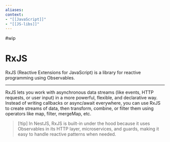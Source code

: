 ```yaml
---
aliases:
context:
- "[[JavaScript]]"
- "[[JS-libs]]"
---
```


#wip

# RxJS

RxJS (Reactive Extensions for JavaScript) is a library for reactive programming using Observables.

---
RxJS lets you work with asynchronous data streams (like events, HTTP requests, or user input) in a more powerful, flexible, and declarative way.
Instead of writing callbacks or async/await everywhere, you can use RxJS to create streams of data, then transform, combine, or filter them using operators like map, filter, mergeMap, etc.

> [!tip] In NestJS, RxJS is built-in under the hood because it uses Observables in its HTTP layer, microservices, and guards, making it easy to handle reactive patterns when needed.
